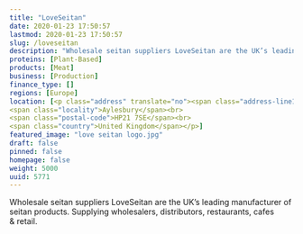 ```yaml
---
title: "LoveSeitan"
date: 2020-01-23 17:50:57
lastmod: 2020-01-23 17:50:57
slug: /loveseitan
description: "Wholesale seitan suppliers LoveSeitan are the UK’s leading manufacturer of seitan products. Supplying wholesalers, distributors, restaurants, cafes & retail."
proteins: [Plant-Based]
products: [Meat]
business: [Production]
finance_type: []
regions: [Europe]
location: [<p class="address" translate="no"><span class="address-line1">Highbridge Road</span><br>
<span class="locality">Aylesbury</span><br>
<span class="postal-code">HP21 7SE</span><br>
<span class="country">United Kingdom</span></p>]
featured_image: "love seitan logo.jpg"
draft: false
pinned: false
homepage: false
weight: 5000
uuid: 5771
---
```

Wholesale seitan suppliers LoveSeitan are the UK’s leading manufacturer of seitan products. Supplying wholesalers, distributors, restaurants, cafes <span class="amp">&</span> retail.
